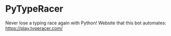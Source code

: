 # PyTypeRacer
Never lose a typing race again with Python!
Website that this bot automates: https://play.typeracer.com/
